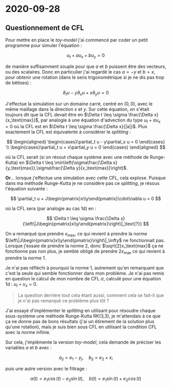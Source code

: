 # 2020-09-28

## Questionnement de CFL

Pour mettre en place le *toy-model* j'ai commencé par coder un petit programme pour simuler l'équation :

$$
  u_t + a u_x + b u_y = 0
$$

de manière suffisamment souple pour que $a$ et $b$ puissent être des vecteurs, ou des scalaires. Donc en particulier j'ai regardé le cas $a=-y$ et $b=x$, pour obtenir une rotation (dans le sens trigonométrique si je ne dis pas trop de bêtises) :

$$
  \partial_t u - y\partial_x u + x\partial_y u = 0
$$

J'effectue la simulation sur un domaine carré, centré en $(0,0)$, avec le même maillage dans la direction $x$ et $y$. Sur cette équation, on s'était toujours dit que la CFL devait être en $\Delta t \leq \sigma \frac{\Delta x}{x_\text{max}}$, par analogie à une équation d'advection du type $u_t + au_x = 0$ où la CFL est en $\Delta t \leq \sigma \frac{\Delta x}{|a|}$. Plus exactement la CFL est équivalente à considérer le *splitting* :

$$
  \begin{aligned}
    \begin{cases}\partial_t u - y\partial_x u = 0 \end{cases} \\
    \begin{cases}\partial_t u + x\partial_y u = 0 \end{cases}
  \end{aligned}
$$

où la CFL serait (si on résout chaque système avec une méthode de Runge-Kutta) en $\Delta t \leq \min\left(\sigma\frac{\Delta x}{y_\text{max}},\sigma\frac{\Delta y}{x_\text{max}}\right)$.

**Or**... lorsque j'effectue une simulation avec cette CFL, cela explose. Puisque dans ma méthode Runge-Kutta je ne considère pas ce *splitting*, je résous l'équation suivante :

$$
  \partial_t u + J\begin{pmatrix}x\\y\end{pmatrix}\cdot\nabla u = 0
$$

où la CFL sera (par analogie au cas 1d) en :

$$
  \Delta t \leq \sigma \frac{\Delta x}{\left\|J\begin{pmatrix}x\\y\end{pmatrix}\right\|_\text{?}}
$$

On a remarqué que prendre $x_\text{max}$, ce qui revient à prendre la norme $\left\|J\begin{pmatrix}x\\y\end{pmatrix}\right\|_\infty$ ne fonctionnait pas. Lorsque j'essaie de prendre la norme 2, donc $\sqrt{2}x_\text{max}$ ça ne fonctionne pas non plus, je semble obligé de prendre $2x_\text{max}$ ce qui revient à prendre la norme 1.

Je n'ai pas réfléchi à pourquoi la norme 1, autrement qu'en remarquant que c'est la seule qui semble fonctionner dans mon problème. Je n'ai pas remis en question le calcul de mon nombre de CFL $\sigma$, calculé pour une équation 1d : $u_t + u_x = 0$.

> La question derrière tout cela étant aussi, comment cela se fait-il que je n'ai pas remarqué ce problème plus tôt ?

J'ai essayé d'implémenter le *splitting* en utilisant pour résoudre chaque sous-système une méthode Runge-Kutta RK(3,3), je m'attendais à ce que ça ne donne pas de bons résultats (j'ai un étirement de la solution plus qu'une rotation), mais je suis bien sous CFL en utilisant la condition CFL avec la norme infinie.

Sur cela, j'implémente la version *toy-model*, cela demande de préciser les variables $a$ et $b$ avec :

$$
  a_{ij} = e_1 - y_j ,\quad b_{ij} = e_2 + x_i
$$

puis une autre version avec le filtrage :

$$
  a(t) = e_1\cos(t) - e_2\sin(t),\quad b(t) = e_1\sin(t) + e_2\cos(t)
$$


